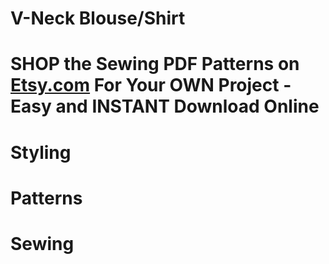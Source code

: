 # V-Neck Blouse/Shirt

# SHOP the Sewing PDF Patterns on [Etsy.com](https://www.etsy.com/ca/listing/1135091853/v-neck-long-sleeve-light-blouse-shirt) For Your OWN Project - Easy and INSTANT Download Online

<picture src="Vneck Blouse_01.jpg" alt="Vneck Blouse_01"></picture>

# Styling

<picture src="Vneck Blouse_02.jpg" alt="Vneck Blouse_02"></picture>

# Patterns

<picture src="Vneck Blouse_03.jpg" alt="Vneck Blouse_03"></picture>

<picture src="Vneck Blouse_04.png" alt="Vneck Blouse_04"></picture>

# Sewing

<picture src="Vneck Blouse_05.png" alt="Vneck Blouse_05"></picture>

<picture src="Vneck Blouse_06.jpg" alt="Vneck Blouse_06"></picture>

<picture src="Vneck Blouse_07.jpg" alt="Vneck Blouse_07"></picture>

<picture src="Vneck Blouse_08.jpg" alt="Vneck Blouse_08"></picture>


